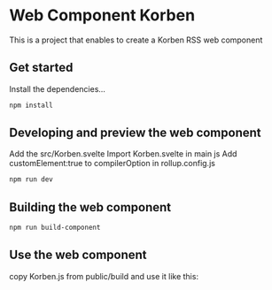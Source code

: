 # Web Component Korben

This is a project that enables to create a Korben RSS web component 

## Get started

Install the dependencies...

```bash
npm install
```

## Developing and preview the web component

Add the src/Korben.svelte
Import Korben.svelte in main js
Add customElement:true to compilerOption in rollup.config.js

```bash
npm run dev
```

## Building the web component

```bash
npm run build-component
```

## Use the web component

copy Korben.js from public/build and use it like this:

<head>
    <title>Test Korben korben-rss-feed</title>
    <script src="../public/build/Korben.js"></script>
</head>
<body>
    <div class="container">
        <div class="row">
            <div class="col">
                <korben-rss-feed card_title="Articles Korben">
                </korben-rss-feed>
            </div>
        </div>
    </div>
</body>
</html>




